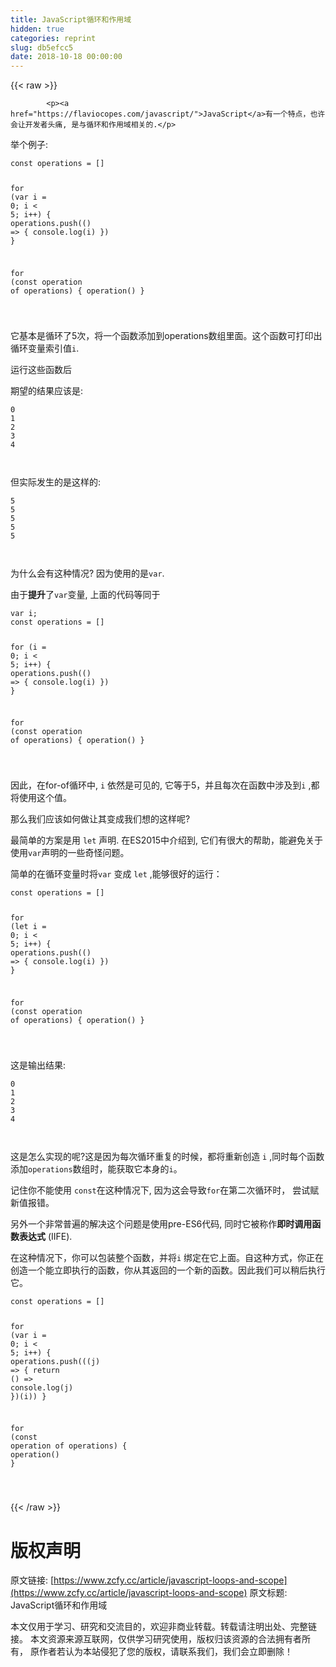 ```yaml
---
title: JavaScript循环和作用域
hidden: true
categories: reprint
slug: db5efcc5
date: 2018-10-18 00:00:00
---
```


{{< raw >}}

            <p><a href="https://flaviocopes.com/javascript/">JavaScript</a>有一个特点，也许会让开发者头痛, 是与循环和作用域相关的.</p>
<p>举个例子:</p>
<pre><code class="hljs javascript"><span class="hljs-keyword">const</span> operations = []

<span class="hljs-keyword">for</span> (<span class="hljs-keyword">var</span> i = <span class="hljs-number">0</span>; i &lt; <span class="hljs-number">5</span>; i++) {
  operations.push(<span class="hljs-function"><span class="hljs-params">()</span> =&gt;</span> {
    <span class="hljs-built_in">console</span>.log(i)
  })
}

<span class="hljs-keyword">for</span> (<span class="hljs-keyword">const</span> operation <span class="hljs-keyword">of</span> operations) {
  operation()
}


</code></pre><p>它基本是循环了5次，将一个函数添加到operations数组里面。这个函数可打印出循环变量索引值<code>i</code>.</p>
<p>运行这些函数后</p>
<p>期望的结果应该是:</p>
<pre><code class="hljs lsl"><span class="hljs-number">0</span>
<span class="hljs-number">1</span>
<span class="hljs-number">2</span>
<span class="hljs-number">3</span>
<span class="hljs-number">4</span>


</code></pre><p>但实际发生的是这样的:</p>
<pre><code class="hljs lsl"><span class="hljs-number">5</span>
<span class="hljs-number">5</span>
<span class="hljs-number">5</span>
<span class="hljs-number">5</span>
<span class="hljs-number">5</span>


</code></pre><p>为什么会有这种情况? 因为使用的是<code>var</code>.</p>
<p>由于<strong>提升</strong>了<code>var</code>变量, 上面的代码等同于</p>
<pre><code class="hljs javascript"><span class="hljs-keyword">var</span> i;
<span class="hljs-keyword">const</span> operations = []

<span class="hljs-keyword">for</span> (i = <span class="hljs-number">0</span>; i &lt; <span class="hljs-number">5</span>; i++) {
  operations.push(<span class="hljs-function"><span class="hljs-params">()</span> =&gt;</span> {
    <span class="hljs-built_in">console</span>.log(i)
  })
}

<span class="hljs-keyword">for</span> (<span class="hljs-keyword">const</span> operation <span class="hljs-keyword">of</span> operations) {
  operation()
}


</code></pre><p>因此，在for-of循环中, <code>i</code> 依然是可见的, 它等于5，并且每次在函数中涉及到<code>i</code> ,都将使用这个值。</p>
<p>那么我们应该如何做让其变成我们想的这样呢?</p>
<p>最简单的方案是用 <code>let</code> 声明. 在ES2015中介绍到, 它们有很大的帮助，能避免关于使用<code>var</code>声明的一些奇怪问题。</p>
<p>简单的在循环变量时将<code>var</code> 变成 <code>let</code> ,能够很好的运行：</p>
<pre><code class="hljs javascript"><span class="hljs-keyword">const</span> operations = []

<span class="hljs-keyword">for</span> (<span class="hljs-keyword">let</span> i = <span class="hljs-number">0</span>; i &lt; <span class="hljs-number">5</span>; i++) {
  operations.push(<span class="hljs-function"><span class="hljs-params">()</span> =&gt;</span> {
    <span class="hljs-built_in">console</span>.log(i)
  })
}

<span class="hljs-keyword">for</span> (<span class="hljs-keyword">const</span> operation <span class="hljs-keyword">of</span> operations) {
  operation()
}


</code></pre><p>这是输出结果:</p>
<pre><code class="hljs lsl"><span class="hljs-number">0</span>
<span class="hljs-number">1</span>
<span class="hljs-number">2</span>
<span class="hljs-number">3</span>
<span class="hljs-number">4</span>


</code></pre><p>这是怎么实现的呢?这是因为每次循环重复的时候，都将重新创造 <code>i</code> ,同时每个函数添加<code>operations</code>数组时，能获取它本身的<code>i</code>。</p>
<p>记住你不能使用 <code>const</code>在这种情况下, 因为这会导致<code>for</code>在第二次循环时， 尝试赋新值报错。</p>
<p>另外一个非常普遍的解决这个问题是使用pre-ES6代码, 同时它被称作<strong>即时调用函数表达式</strong> (IIFE).</p>
<p>在这种情况下，你可以包装整个函数，并将<code>i</code> 绑定在它上面。自这种方式，你正在创造一个能立即执行的函数，你从其返回的一个新的函数。因此我们可以稍后执行它。</p>
<pre><code class="hljs typescript"><span class="hljs-keyword">const</span> operations = []

<span class="hljs-keyword">for</span> (<span class="hljs-keyword">var</span> i = <span class="hljs-number">0</span>; i &lt; <span class="hljs-number">5</span>; i++) {
  operations.push(<span class="hljs-function">(<span class="hljs-params">(<span class="hljs-params">j</span>) =&gt; {
    <span class="hljs-keyword">return</span> (<span class="hljs-params"></span>) =&gt; <span class="hljs-built_in">console</span>.log(<span class="hljs-params">j</span>)
  }</span>)(<span class="hljs-params">i</span>))
}

<span class="hljs-params">for</span> (<span class="hljs-params"><span class="hljs-keyword">const</span> operation of operations</span>) {
  <span class="hljs-params">operation</span><span class="hljs-params">()</span>
}


</span></code></pre>
          
{{< /raw >}}

# 版权声明
原文链接: [https://www.zcfy.cc/article/javascript-loops-and-scope](https://www.zcfy.cc/article/javascript-loops-and-scope)
原文标题: JavaScript循环和作用域

本文仅用于学习、研究和交流目的，欢迎非商业转载。转载请注明出处、完整链接。
本文资源来源互联网，仅供学习研究使用，版权归该资源的合法拥有者所有，
原作者若认为本站侵犯了您的版权，请联系我们，我们会立即删除！
